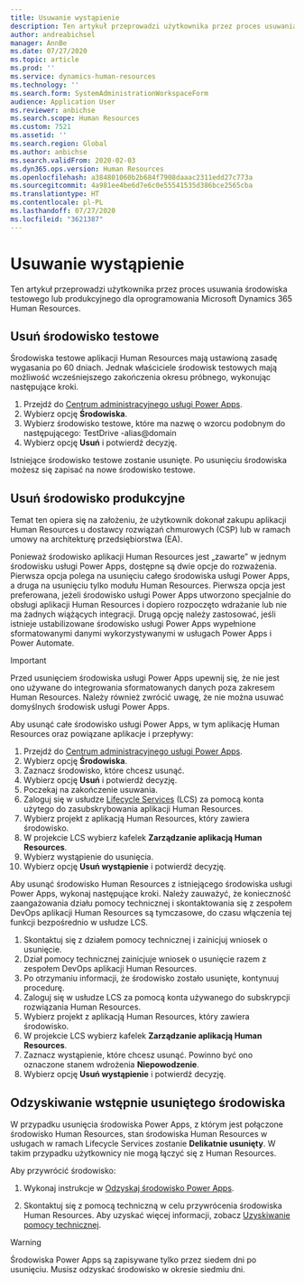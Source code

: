 ```yaml
---
title: Usuwanie wystąpienie
description: Ten artykuł przeprowadzi użytkownika przez proces usuwania środowiska testowego lub produkcyjnego dla oprogramowania Microsoft Dynamics 365 Human Resources.
author: andreabichsel
manager: AnnBe
ms.date: 07/27/2020
ms.topic: article
ms.prod: ''
ms.service: dynamics-human-resources
ms.technology: ''
ms.search.form: SystemAdministrationWorkspaceForm
audience: Application User
ms.reviewer: anbichse
ms.search.scope: Human Resources
ms.custom: 7521
ms.assetid: ''
ms.search.region: Global
ms.author: anbichse
ms.search.validFrom: 2020-02-03
ms.dyn365.ops.version: Human Resources
ms.openlocfilehash: a384801060b2b684f7908daaac2311edd27c773a
ms.sourcegitcommit: 4a981ee4be6d7e6c0e55541535d386bce2565cba
ms.translationtype: HT
ms.contentlocale: pl-PL
ms.lasthandoff: 07/27/2020
ms.locfileid: "3621387"
---
```

# <a name="remove-an-instance"></a>Usuwanie wystąpienie

Ten artykuł przeprowadzi użytkownika przez proces usuwania środowiska testowego lub produkcyjnego dla oprogramowania Microsoft Dynamics 365 Human Resources.

## <a name="remove-a-test-drive-environment"></a>Usuń środowisko testowe

Środowiska testowe aplikacji Human Resources mają ustawioną zasadę wygasania po 60 dniach. Jednak właściciele środowisk testowych mają możliwość wcześniejszego zakończenia okresu próbnego, wykonując następujące kroki. 

1. Przejdź do [Centrum administracyjnego usługi Power Apps](https://admin.businessplatform.microsoft.com/).
2. Wybierz opcję **Środowiska**.
3. Wybierz środowisko testowe, które ma nazwę o wzorcu podobnym do następującego: TestDrive -alias@domain
4. Wybierz opcję **Usuń** i potwierdź decyzję. 

Istniejące środowisko testowe zostanie usunięte. Po usunięciu środowiska możesz się zapisać na nowe środowisko testowe. 

## <a name="remove-a-production-environment"></a>Usuń środowisko produkcyjne

Temat ten opiera się na założeniu, że użytkownik dokonał zakupu aplikacji Human Resources u dostawcy rozwiązań chmurowych (CSP) lub w ramach umowy na architekturę przedsiębiorstwa (EA). 

Ponieważ środowisko aplikacji Human Resources jest „zawarte” w jednym środowisku usługi Power Apps, dostępne są dwie opcje do rozważenia. Pierwsza opcja polega na usunięciu całego środowiska usługi Power Apps, a druga na usunięciu tylko modułu Human Resources. Pierwsza opcja jest preferowana, jeżeli środowisko usługi Power Apps utworzono specjalnie do obsługi aplikacji Human Resources i dopiero rozpoczęto wdrażanie lub nie ma żadnych wiążących integracji. Drugą opcję należy zastosować, jeśli istnieje ustabilizowane środowisko usługi Power Apps wypełnione sformatowanymi danymi wykorzystywanymi w usługach Power Apps i Power Automate.

> [!Important]
> Przed usunięciem środowiska usługi Power Apps upewnij się, że nie jest ono używane do integrowania sformatowanych danych poza zakresem Human Resources. Należy również zwrócić uwagę, że nie można usuwać domyślnych środowisk usługi Power Apps. 

Aby usunąć całe środowisko usługi Power Apps, w tym aplikację Human Resources oraz powiązane aplikacje i przepływy:

1. Przejdź do [Centrum administracyjnego usługi Power Apps](https://admin.businessplatform.microsoft.com/).
2. Wybierz opcję **Środowiska**.
3. Zaznacz środowisko, które chcesz usunąć.
4. Wybierz opcję **Usuń** i potwierdź decyzję. 
5. Poczekaj na zakończenie usuwania.
6. Zaloguj się w usłudze [Lifecycle Services](https://lcs.dynamics.com/Logon/Index) (LCS) za pomocą konta użytego do zasubskrybowania aplikacji Human Resources. 
7. Wybierz projekt z aplikacją Human Resources, który zawiera środowisko. 
8. W projekcie LCS wybierz kafelek **Zarządzanie aplikacją Human Resources**. 
9. Wybierz wystąpienie do usunięcia. 
10. Wybierz opcję **Usuń wystąpienie** i potwierdź decyzję.  

Aby usunąć środowisko Human Resources z istniejącego środowiska usługi Power Apps, wykonaj następujące kroki. Należy zauważyć, że konieczność zaangażowania działu pomocy technicznej i skontaktowania się z zespołem DevOps aplikacji Human Resources są tymczasowe, do czasu włączenia tej funkcji bezpośrednio w usłudze LCS.

1. Skontaktuj się z działem pomocy technicznej i zainicjuj wniosek o usunięcie.
2. Dział pomocy technicznej zainicjuje wniosek o usunięcie razem z zespołem DevOps aplikacji Human Resources. 
3. Po otrzymaniu informacji, że środowisko zostało usunięte, kontynuuj procedurę.
4. Zaloguj się w usłudze LCS za pomocą konta używanego do subskrypcji rozwiązania Human Resources. 
5. Wybierz projekt z aplikacją Human Resources, który zawiera środowisko. 
6. W projekcie LCS wybierz kafelek **Zarządzanie aplikacją Human Resources**. 
7. Zaznacz wystąpienie, które chcesz usunąć. Powinno być ono oznaczone stanem wdrożenia **Niepowodzenie**.
8. Wybierz opcję **Usuń wystąpienie** i potwierdź decyzję. 

## <a name="recover-a-soft-deleted-environment"></a>Odzyskiwanie wstępnie usuniętego środowiska

W przypadku usunięcia środowiska Power Apps, z którym jest połączone środowisko Human Resources, stan środowiska Human Resources w usługach w ramach Lifecycle Services zostanie **Delikatnie usunięty**. W takim przypadku użytkownicy nie mogą łączyć się z Human Resources.

Aby przywrócić środowisko:

1. Wykonaj instrukcje w [Odzyskaj środowisko Power Apps](/power-platform/admin/recover-environment.md).

2. Skontaktuj się z pomocą techniczną w celu przywrócenia środowiska Human Resources. Aby uzyskać więcej informacji, zobacz [Uzyskiwanie pomocy technicznej](hr-admin-troubleshooting-support.md).

> [!Warning]
> Środowiska Power Apps są zapisywane tylko przez siedem dni po usunięciu. Musisz odzyskać środowisko w okresie siedmiu dni.
